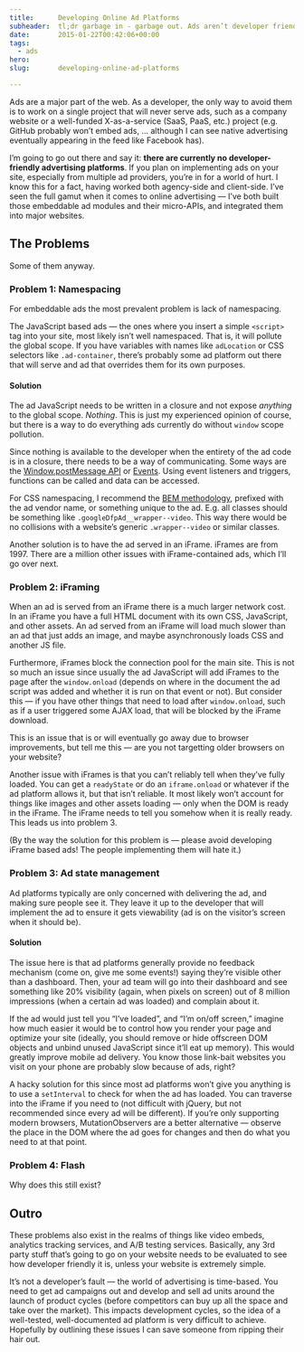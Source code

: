 ```yaml
---
title:      Developing Online Ad Platforms
subheader:  tl;dr garbage in - garbage out. Ads aren’t developer friendly.
date:       2015-01-22T00:42:06+00:00
tags:
  - ads
hero:       
slug:       developing-online-ad-platforms

---
```



<p>Ads are a major part of the web. As a developer, the only way to avoid them is to work on a single project that will never serve ads, such as a company website or a well-funded X-as-a-service (SaaS, PaaS, etc.) project (e.g. GitHub probably won’t embed ads, … although I can see native advertising eventually appearing in the feed like Facebook has).</p>
<p>I’m going to go out there and say it: <strong>there are currently no developer-friendly advertising platforms</strong>. If you plan on implementing ads on your site, especially from multiple ad providers, you’re in for a world of hurt. I know this for a fact, having worked both agency-side and client-side. I’ve seen the full gamut when it comes to online advertising — I’ve both built those embeddable ad modules and their micro-APIs, and integrated them into major websites.</p>
<h2 id="the-problems"><a href="#the-problems" name="the-problems"></a>The Problems</h2>
<p>Some of them anyway.</p>
<h3 id="problem-1:-namespacing"><a href="#problem-1:-namespacing" name="problem-1:-namespacing"></a>Problem 1: Namespacing</h3>
<p>For embeddable ads the most prevalent problem is lack of namespacing.</p>
<p>The JavaScript based ads — the ones where you insert a simple <code>&lt;script&gt;</code> tag into your site, most likely isn’t well namespaced. That is, it will pollute the global scope. If you have variables with names like <code>adLocation</code> or CSS selectors like <code>.ad-container</code>, there’s probably some ad platform out there that will serve and ad that overrides them for its own purposes.</p>
<h4 id="solution"><a href="#solution" name="solution"></a>Solution</h4>
<p>The ad JavaScript needs to be written in a closure and not expose <em>anything</em> to the global scope. <em>Nothing</em>. This is just my experienced opinion of course, but there is a way to do everything ads currently do without <code>window</code> scope pollution.</p>
<p>Since nothing is available to the developer when the entirety of the ad code is in a closure, there needs to be a way of communicating. Some ways are the <a href="https://developer.mozilla.org/en-US/docs/Web/API/Window.postMessage">Window.postMessage API</a> or <a href="https://developer.mozilla.org/en-US/docs/Web/Guide/Events/Creating_and_triggering_events">Events</a>. Using event listeners and triggers, functions can be called and data can be accessed.</p>
<p>For CSS namespacing, I recommend the <a href="https://bem.info/method/">BEM methodology</a>, prefixed with the ad vendor name, or something unique to the ad. E.g. all classes should be something like <code>.googleDfpAd__wrapper--video</code>. This way there would be no collisions with a website’s generic <code>.wrapper--video</code> or similar classes.</p>
<p>Another solution is to have the ad served in an iFrame. iFrames are from 1997. There are a million other issues with iFrame-contained ads, which I’ll go over next.</p>
<h3 id="problem-2:-iframing"><a href="#problem-2:-iframing" name="problem-2:-iframing"></a>Problem 2: iFraming</h3>
<p>When an ad is served from an iFrame there is a much larger network cost. In an iFrame you have a full HTML document with its own CSS, JavaScript, and other assets. An ad served from an iFrame will load much slower than an ad that just adds an image, and maybe asynchronously loads CSS and another JS file.</p>
<p>Furthermore, iFrames block the connection pool for the main site. This is not so much an issue since usually the ad JavaScript will add iFrames to the page after the <code>window.onload</code> (depends on where in the document the ad script was added and whether it is run on that event or not). But consider this — if you have other things that need to load after <code>window.onload</code>, such as if a user triggered some AJAX load, that will be blocked by the iFrame download.</p>
<p>This is an issue that is or will eventually go away due to browser improvements, but tell me this — are you not targetting older browsers on your website?</p>
<p>Another issue with iFrames is that you can’t reliably tell when they’ve fully loaded. You can get a <code>readyState</code> or do an <code>iframe.onload</code> or whatever if the ad platform allows it, but that isn’t reliable. It most likely won’t account for things like images and other assets loading — only when the DOM is ready in the iFrame. The iFrame needs to tell you somehow when it is really ready. This leads us into problem 3.</p>
<p>(By the way the solution for this problem is — please avoid developing iFrame based ads! The people implementing them will hate it.)</p>
<h3 id="problem-3:-ad-state-management"><a href="#problem-3:-ad-state-management" name="problem-3:-ad-state-management"></a>Problem 3: Ad state management</h3>
<p>Ad platforms typically are only concerned with delivering the ad, and making sure people see it. They leave it up to the developer that will implement the ad to ensure it gets viewability (ad is on the visitor’s screen when it should be).</p>
<h4 id="solution"><a href="#solution" name="solution"></a>Solution</h4>
<p>The issue here is that ad platforms generally provide no feedback mechanism (come on, give me some events!) saying they’re visible other than a dashboard. Then, your ad team will go into their dashboard and see something like 20% visibility (again, when pixels on screen) out of 8 million impressions (when a certain ad was loaded) and complain about it.</p>
<p>If the ad would just tell you “I’ve loaded”, and “I’m on/off screen,” imagine how much easier it would be to control how you render your page and optimize your site (ideally, you should remove or hide offscreen DOM objects and unbind unused JavaScript since it’ll eat up memory). This would greatly improve mobile ad delivery. You know those link-bait websites you visit on your phone are probably slow because of ads, right?</p>
<p>A hacky solution for this since most ad platforms won&#8217;t give you anything is to use a <code>setInterval</code> to check for when the ad has loaded. You can traverse into the iFrame if you need to (not difficult with jQuery, but not recommended since every ad will be different). If you&#8217;re only supporting modern browsers, MutationObservers are a better alternative &#8212; observe the place in the DOM where the ad goes for changes and then do what you need to at that point.</p>
<h3 id="problem-4:-flash"><a href="#problem-4:-flash" name="problem-4:-flash"></a>Problem 4: Flash</h3>
<p>Why does this still exist?</p>
<h2 id="outro"><a href="#outro" name="outro"></a>Outro</h2>
<p>These problems also exist in the realms of things like video embeds, analytics tracking services, and A/B testing services. Basically, any 3rd party stuff that’s going to go on your website needs to be evaluated to see how developer friendly it is, unless your website is extremely simple.</p>
<p>It’s not a developer’s fault — the world of advertising is time-based. You need to get ad campaigns out and develop and sell ad units around the launch of product cycles (before competitors can buy up all the space and take over the market). This impacts development cycles, so the idea of a well-tested, well-documented ad platform is very difficult to achieve. Hopefully by outlining these issues I can save someone from ripping their hair out.</p>

